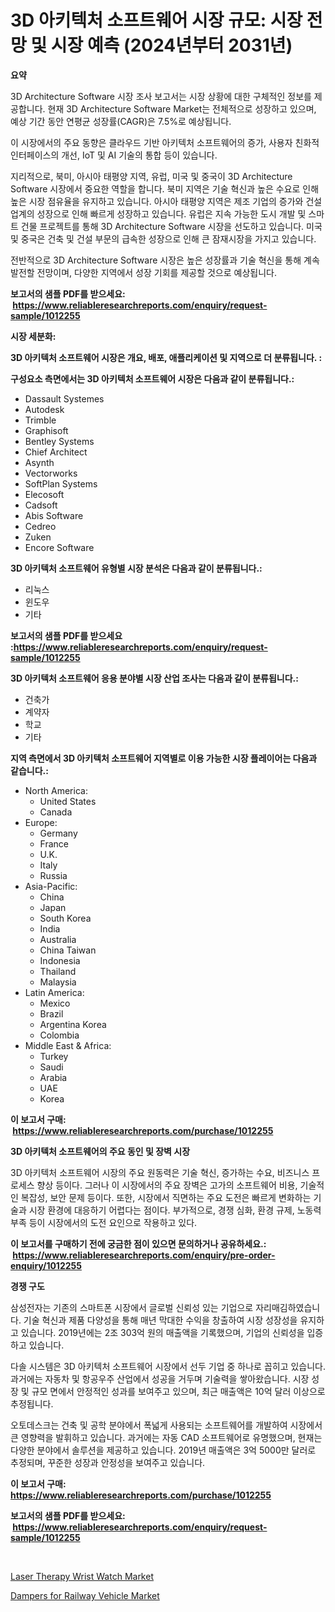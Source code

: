 <p><h1>3D 아키텍처 소프트웨어 시장 규모: 시장 전망 및 시장 예측 (2024년부터 2031년)</h1></p><p><strong>요약</strong></p>
<p><p>3D Architecture Software 시장 조사 보고서는 시장 상황에 대한 구체적인 정보를 제공합니다. 현재 3D Architecture Software Market는 전체적으로 성장하고 있으며, 예상 기간 동안 연평균 성장률(CAGR)은 7.5%로 예상됩니다.</p><p>이 시장에서의 주요 동향은 클라우드 기반 아키텍처 소프트웨어의 증가, 사용자 친화적 인터페이스의 개선, IoT 및 AI 기술의 통합 등이 있습니다.</p><p>지리적으로, 북미, 아시아 태평양 지역, 유럽, 미국 및 중국이 3D Architecture Software 시장에서 중요한 역할을 합니다. 북미 지역은 기술 혁신과 높은 수요로 인해 높은 시장 점유율을 유지하고 있습니다. 아시아 태평양 지역은 제조 기업의 증가와 건설 업계의 성장으로 인해 빠르게 성장하고 있습니다. 유럽은 지속 가능한 도시 개발 및 스마트 건물 프로젝트를 통해 3D Architecture Software 시장을 선도하고 있습니다. 미국 및 중국은 건축 및 건설 부문의 급속한 성장으로 인해 큰 잠재시장을 가지고 있습니다.</p><p>전반적으로 3D Architecture Software 시장은 높은 성장률과 기술 혁신을 통해 계속 발전할 전망이며, 다양한 지역에서 성장 기회를 제공할 것으로 예상됩니다.</p></p>
<p><strong>보고서의 샘플 PDF를 받으세요: &nbsp;<a href="https://www.reliableresearchreports.com/enquiry/request-sample/1012255">https://www.reliableresearchreports.com/enquiry/request-sample/1012255</a></strong></p>
<p><strong>시장 세분화:</strong></p>
<p><strong> 3D 아키텍처 소프트웨어 시장은 개요, 배포, 애플리케이션 및 지역으로 더 분류됩니다. :</strong></p>
<p><strong>구성요소 측면에서는 3D 아키텍처 소프트웨어 시장은 다음과 같이 분류됩니다.:</strong></p>
<p><ul><li>Dassault Systemes</li><li>Autodesk</li><li>Trimble</li><li>Graphisoft</li><li>Bentley Systems</li><li>Chief Architect</li><li>Asynth</li><li>Vectorworks</li><li>SoftPlan Systems</li><li>Elecosoft</li><li>Cadsoft</li><li>Abis Software</li><li>Cedreo</li><li>Zuken</li><li>Encore Software</li></ul></p>
<p><strong> 3D 아키텍처 소프트웨어 유형별 시장 분석은 다음과 같이 분류됩니다.:</strong></p>
<p><ul><li>리눅스</li><li>윈도우</li><li>기타</li></ul></p>
<p><strong>보고서의 샘플 PDF를 받으세요 :<a href="https://www.reliableresearchreports.com/enquiry/request-sample/1012255">https://www.reliableresearchreports.com/enquiry/request-sample/1012255</a></strong></p>
<p><strong> 3D 아키텍처 소프트웨어 응용 분야별 시장 산업 조사는 다음과 같이 분류됩니다.:</strong></p>
<p><ul><li>건축가</li><li>계약자</li><li>학교</li><li>기타</li></ul></p>
<p><strong>지역 측면에서 3D 아키텍처 소프트웨어 지역별로 이용 가능한 시장 플레이어는 다음과 같습니다.:</strong></p>
<p><ul>
    <li>
        North America:
        <ul>
            <li>United States</li>
            <li>Canada</li>
        </ul>
    </li>
    <li>
        Europe:
        <ul>
            <li>Germany</li>
            <li>France</li>
            <li>U.K.</li>
            <li>Italy</li>
            <li>Russia</li>
        </ul>
    </li>
    <li>
        Asia-Pacific:
        <ul>
            <li>China</li>
            <li>Japan</li>
            <li>South Korea</li>
            <li>India</li>
            <li>Australia</li>
            <li>China Taiwan</li>
            <li>Indonesia</li>
            <li>Thailand</li>
            <li>Malaysia</li>
        </ul>
    </li>
    <li>
        Latin America:
        <ul>
            <li>Mexico</li>
            <li>Brazil</li>
            <li>Argentina Korea</li>
            <li>Colombia</li>
        </ul>
    </li>
    <li>
        Middle East & Africa:
        <ul>
            <li>Turkey</li>
            <li>Saudi</li>
            <li>Arabia</li>
            <li>UAE</li>
            <li>Korea</li>
        </ul>
    </li>
    </ul></p>
<p><strong>이 보고서 구매: &nbsp;<a href="https://www.reliableresearchreports.com/purchase/1012255">https://www.reliableresearchreports.com/purchase/1012255</a></strong></p>
<p><strong>3D 아키텍처 소프트웨어의 주요 동인 및 장벽 시장</strong></p>
<p><p>3D 아키텍처 소프트웨어 시장의 주요 원동력은 기술 혁신, 증가하는 수요, 비즈니스 프로세스 향상 등이다. 그러나 이 시장에서의 주요 장벽은 고가의 소프트웨어 비용, 기술적인 복잡성, 보안 문제 등이다. 또한, 시장에서 직면하는 주요 도전은 빠르게 변화하는 기술과 시장 환경에 대응하기 어렵다는 점이다. 부가적으로, 경쟁 심화, 환경 규제, 노동력 부족 등이 시장에서의 도전 요인으로 작용하고 있다.</p></p>
<p><strong>이 보고서를 구매하기 전에 궁금한 점이 있으면 문의하거나 공유하세요.: &nbsp;<a href="https://www.reliableresearchreports.com/enquiry/pre-order-enquiry/1012255">https://www.reliableresearchreports.com/enquiry/pre-order-enquiry/1012255</a></strong></p>
<p><strong>경쟁 구도</strong></p>
<p><p>삼성전자는 기존의 스마트폰 시장에서 글로벌 신뢰성 있는 기업으로 자리매김하였습니다. 기술 혁신과 제품 다양성을 통해 매년 막대한 수익을 창출하여 시장 성장성을 유지하고 있습니다. 2019년에는 2조 303억 원의 매출액을 기록했으며, 기업의 신뢰성을 입증하고 있습니다. </p><p>다솔 시스템은 3D 아키텍처 소프트웨어 시장에서 선두 기업 중 하나로 꼽히고 있습니다. 과거에는 자동차 및 항공우주 산업에서 성공을 거두며 기술력을 쌓아왔습니다. 시장 성장 및 규모 면에서 안정적인 성과를 보여주고 있으며, 최근 매출액은 10억 달러 이상으로 추정됩니다.</p><p>오토데스크는 건축 및 공학 분야에서 폭넓게 사용되는 소프트웨어를 개발하여 시장에서 큰 영향력을 발휘하고 있습니다. 과거에는 자동 CAD 소프트웨어로 유명했으며, 현재는 다양한 분야에서 솔루션을 제공하고 있습니다. 2019년 매출액은 3억 5000만 달러로 추정되며, 꾸준한 성장과 안정성을 보여주고 있습니다.</p></p>
<p><strong>이 보고서 구매: &nbsp; <a href="https://www.reliableresearchreports.com/purchase/1012255">https://www.reliableresearchreports.com/purchase/1012255</a></strong></p>
<p><strong>보고서의 샘플 PDF를 받으세요: &nbsp;<a href="https://www.reliableresearchreports.com/enquiry/request-sample/1012255">https://www.reliableresearchreports.com/enquiry/request-sample/1012255</a></strong><strong></strong></p>
<p>&nbsp;</p>
<p><p><a href="https://github.com/singletonthaxterkelliehr2df/Market-Research-Report-List-1/blob/main/laser-therapy-wrist-watch-market.md">Laser Therapy Wrist Watch Market</a></p><p><a href="https://cautious-neon-760.notion.site/Dampers-for-Railway-Vehicle-Market-Research-Report-Provides-Critical-Insights-that-can-help-Shape-Bu-5e29050977a44222bf15f6462fe124cf">Dampers for Railway Vehicle Market</a></p></p>